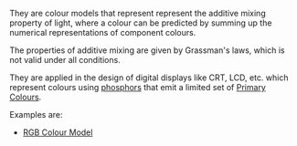 They are colour models that represent represent the additive mixing property of light, where a colour can be predicted by summing up the numerical representations of component colours.

The properties of additive mixing are given by Grassman's laws, which is not valid under all conditions.

They are applied in the design of digital displays like CRT, LCD, etc. which represent colours using [phosphors](phosphor.md) that emit a limited set of [Primary Colours](primary%20colours.md).

Examples are:
- [RGB Colour Model](RGB%20Colour%20Model.md)
